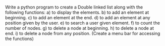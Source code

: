 Write a python program to create a Double linked list along with the following functions:
a) to display the elements.
b) to add an element at beginning.
c) to add an element at the end.
d) to add an element at any position given by the user.
e) to search a user given element.
f) to count the number of nodes.
g) to delete a node at beginning.
h) to delete a node at end.
i) to delete a node from any position.
(Create a menu bar for accessing the functions)
